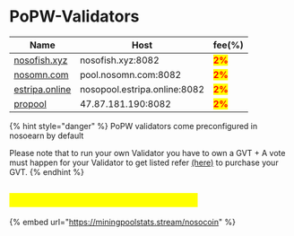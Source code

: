 # PoPW-Validators

| Name                                               | Host                         | fee(%)                                 |
| -------------------------------------------------- | ---------------------------- | -------------------------------------- |
| [nosofish.xyz](https://info.nosofish.xyz/)         | nosofish.xyz:8082            | <mark style="color:red;">**2%**</mark> |
| [nosomn.com](https://nosomn.com/?page\_id=507)     | pool.nosomn.com:8082         | <mark style="color:red;">**2%**</mark> |
| [estripa.online](https://infopool.estripa.online/) | nosopool.estripa.online:8082 | <mark style="color:red;">**2%**</mark> |
| [propool](https://siko-ctrl.github.io/propool/)    | 47.87.181.190:8082           | <mark style="color:red;">**2%**</mark> |

{% hint style="danger" %}
PoPW validators come preconfigured in nosoearn by default

Please note that to run your own Validator you have to own a GVT + A vote must happen for your Validator to get listed refer [(here)](broken-reference) to purchase your GVT.
{% endhint %}

## <mark style="color:yellow;">Check pools on miningpoolstats:</mark>

{% embed url="https://miningpoolstats.stream/nosocoin" %}
